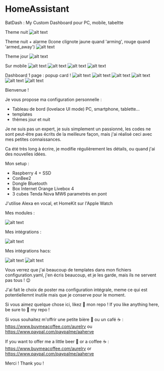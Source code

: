 # HomeAssistant
BatDash : My Custom Dashboard pour PC, mobile, tabeltte

Theme nuit
![alt text](https://github.com/herveaurel/HomeAssistant/blob/main/Captures/dashboard_dark.jpg)

Theme nuit + alarme
(Icone clignote jaune quand 'arming', rouge quand 'armed_away')
![alt text](https://github.com/herveaurel/HomeAssistant/blob/main/Captures/dashboard_alarme.jpg)

Theme jour
![alt text](https://github.com/herveaurel/HomeAssistant/blob/main/Captures/dashboard_light.jpg)

Sur mobile
![alt text](https://github.com/herveaurel/HomeAssistant/blob/main/Captures/dashboard_mobile_1.PNG)
![alt text](https://github.com/herveaurel/HomeAssistant/blob/main/Captures/dashboard_mobile_2.PNG)
![alt text](https://github.com/herveaurel/HomeAssistant/blob/main/Captures/dashboard_mobile_3.PNG)
![alt text](https://github.com/herveaurel/HomeAssistant/blob/main/Captures/dashboard_mobile_4.PNG)

Dashboard 1 page : popup card ! 
![alt text](https://github.com/herveaurel/HomeAssistant/blob/main/Captures/popup_1.jpg)
![alt text](https://github.com/herveaurel/HomeAssistant/blob/main/Captures/popup_2.jpg)
![alt text](https://github.com/herveaurel/HomeAssistant/blob/main/Captures/popup_3.jpg)
![alt text](https://github.com/herveaurel/HomeAssistant/blob/main/Captures/popup_4.jpg)
![alt text](https://github.com/herveaurel/HomeAssistant/blob/main/Captures/popup_5.jpg)
![alt text](https://github.com/herveaurel/HomeAssistant/blob/main/Captures/popup_6.jpg)


Bienvenue ! 

Je vous propose ma configuration personnelle :
- Tableau de bord (lovelace UI mode) PC, smartphone, tablette...
- templates
- thèmes jour et nuit

Je ne suis pas un expert, je suis simplement un passionné, les codes ne sont peut-être pas écrits de la meilleure façon, mais j'ai réalisé ceci avec mes petites connaissances.

Ca été très long à écrire, je modifie régulièrement les détails, ou quand j'ai des nouvelles idées. 

Mon setup :
- Raspberry 4 + SSD
- ConBee2
- Dongle Bluetooth 
- Box Internet Orange Livebox 4
- 3 cubes Tenda Nova MW6 parametrés en pont 

J'utilise Alexa en vocal, et HomeKit sur l'Apple Watch


Mes modules :

![alt text](https://github.com/herveaurel/HomeAssistant/blob/main/Captures/modules.jpg)

Mes intégrations :

![alt text](https://github.com/herveaurel/HomeAssistant/blob/main/Captures/integrations.jpg)

Mes intégrations  hacs:

![alt text](https://github.com/herveaurel/HomeAssistant/blob/main/Captures/integrations_hacs.jpg)
![alt text](https://github.com/herveaurel/HomeAssistant/blob/main/Captures/integrations_hacs2.jpg)

 Vous verrez que j'ai beaucoup de templates dans mon fichiers configuration.yaml, j'en écris beaucoup, et je les garde, mais ils ne servent pas tous ! 😉

J'ai fait le choix de poster ma configuration intégrale, meme ce qui est potentiellemnt inutile mais que je conserve pour le moment. 

Si vous aimez quelque chose ici, likez 🌟 mon repo !
If you like anything here, be sure to 🌟 my repo !

Si vous souhaitez m'offrir une petite bière 🍺 ou un café ☕️ : https://www.buymeacoffee.com/aurelrv ou https://www.paypal.com/paypalme/aaherve

If you want to offer me a little beer 🍺 or a coffee ☕️ : https://www.buymeacoffee.com/aurelrv or https://www.paypal.com/paypalme/aaherve

Merci ! 
Thank you !